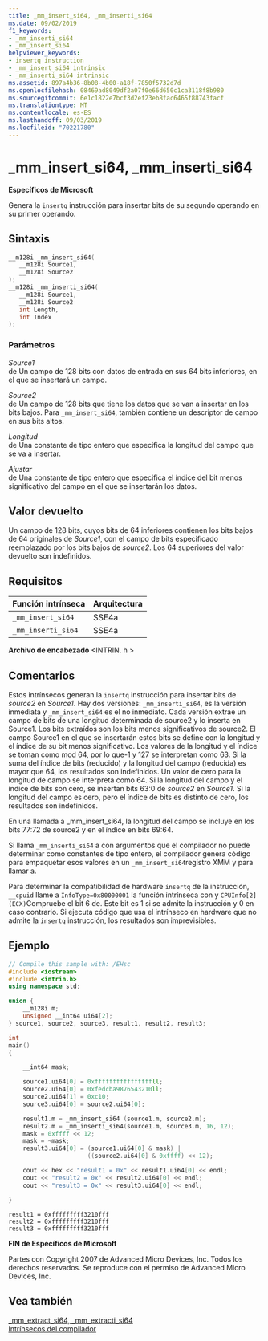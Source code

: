 ```yaml
---
title: _mm_insert_si64, _mm_inserti_si64
ms.date: 09/02/2019
f1_keywords:
- _mm_inserti_si64
- _mm_insert_si64
helpviewer_keywords:
- insertq instruction
- _mm_insert_si64 intrinsic
- _mm_inserti_si64 intrinsic
ms.assetid: 897a4b36-8b08-4b00-a18f-7850f5732d7d
ms.openlocfilehash: 08469ad8049df2a07f0e66d650c1ca3118f8b980
ms.sourcegitcommit: 6e1c1822e7bcf3d2ef23eb8fac6465f88743facf
ms.translationtype: MT
ms.contentlocale: es-ES
ms.lasthandoff: 09/03/2019
ms.locfileid: "70221780"
---
```

# <a name="_mm_insert_si64-_mm_inserti_si64"></a>_mm_insert_si64, _mm_inserti_si64

**Específicos de Microsoft**

Genera la `insertq` instrucción para insertar bits de su segundo operando en su primer operando.

## <a name="syntax"></a>Sintaxis

```C
__m128i _mm_insert_si64(
   __m128i Source1,
   __m128i Source2
);
__m128i _mm_inserti_si64(
   __m128i Source1,
   __m128i Source2
   int Length,
   int Index
);
```

### <a name="parameters"></a>Parámetros

*Source1*\
de Un campo de 128 bits con datos de entrada en sus 64 bits inferiores, en el que se insertará un campo.

*Source2*\
de Un campo de 128 bits que tiene los datos que se van a insertar en los bits bajos.  Para `_mm_insert_si64`, también contiene un descriptor de campo en sus bits altos.

*Longitud*\
de Una constante de tipo entero que especifica la longitud del campo que se va a insertar.

*Ajustar*\
de Una constante de tipo entero que especifica el índice del bit menos significativo del campo en el que se insertarán los datos.

## <a name="return-value"></a>Valor devuelto

Un campo de 128 bits, cuyos bits de 64 inferiores contienen los bits bajos de 64 originales de *Source1*, con el campo de bits especificado reemplazado por los bits bajos de *source2*. Los 64 superiores del valor devuelto son indefinidos.

## <a name="requirements"></a>Requisitos

|Función intrínseca|Arquitectura|
|---------------|------------------|
|`_mm_insert_si64`|SSE4a|
|`_mm_inserti_si64`|SSE4a|

**Archivo de encabezado** \<INTRIN. h >

## <a name="remarks"></a>Comentarios

Estos intrínsecos generan la `insertq` instrucción para insertar bits de *source2* en *Source1*. Hay dos versiones: `_mm_inserti_si64`, es la versión inmediata y `_mm_insert_si64` es el no inmediato. Cada versión extrae un campo de bits de una longitud determinada de source2 y lo inserta en Source1.  Los bits extraídos son los bits menos significativos de source2.  El campo Source1 en el que se insertarán estos bits se define con la longitud y el índice de su bit menos significativo.  Los valores de la longitud y el índice se toman como mod 64, por lo que-1 y 127 se interpretan como 63. Si la suma del índice de bits (reducido) y la longitud del campo (reducida) es mayor que 64, los resultados son indefinidos. Un valor de cero para la longitud de campo se interpreta como 64. Si la longitud del campo y el índice de bits son cero, se insertan bits 63:0 de *source2* en *Source1*. Si la longitud del campo es cero, pero el índice de bits es distinto de cero, los resultados son indefinidos.

En una llamada a _mm_insert_si64, la longitud del campo se incluye en los bits 77:72 de source2 y en el índice en bits 69:64.

Si llama `_mm_inserti_si64` a con argumentos que el compilador no puede determinar como constantes de tipo entero, el compilador genera código para empaquetar esos valores en un `_mm_insert_si64`registro XMM y para llamar a.

Para determinar la compatibilidad de hardware `insertq` de la instrucción, `__cpuid` llame a `InfoType=0x80000001` la función intrínseca con y `CPUInfo[2] (ECX)`Compruebe el bit 6 de. Este bit es 1 si se admite la instrucción y 0 en caso contrario. Si ejecuta código que usa el intrínseco en hardware que no admite la `insertq` instrucción, los resultados son imprevisibles.

## <a name="example"></a>Ejemplo

```cpp
// Compile this sample with: /EHsc
#include <iostream>
#include <intrin.h>
using namespace std;

union {
    __m128i m;
    unsigned __int64 ui64[2];
} source1, source2, source3, result1, result2, result3;

int
main()
{

    __int64 mask;

    source1.ui64[0] = 0xffffffffffffffffll;
    source2.ui64[0] = 0xfedcba9876543210ll;
    source2.ui64[1] = 0xc10;
    source3.ui64[0] = source2.ui64[0];

    result1.m = _mm_insert_si64 (source1.m, source2.m);
    result2.m = _mm_inserti_si64(source1.m, source3.m, 16, 12);
    mask = 0xffff << 12;
    mask = ~mask;
    result3.ui64[0] = (source1.ui64[0] & mask) |
                      ((source2.ui64[0] & 0xffff) << 12);

    cout << hex << "result1 = 0x" << result1.ui64[0] << endl;
    cout << "result2 = 0x" << result2.ui64[0] << endl;
    cout << "result3 = 0x" << result3.ui64[0] << endl;

}
```

```Output
result1 = 0xfffffffff3210fff
result2 = 0xfffffffff3210fff
result3 = 0xfffffffff3210fff
```

**FIN de Específicos de Microsoft**

Partes con Copyright 2007 de Advanced Micro Devices, Inc. Todos los derechos reservados. Se reproduce con el permiso de Advanced Micro Devices, Inc.

## <a name="see-also"></a>Vea también

[_mm_extract_si64, _mm_extracti_si64](../intrinsics/mm-extract-si64-mm-extracti-si64.md)\
[Intrínsecos del compilador](../intrinsics/compiler-intrinsics.md)
